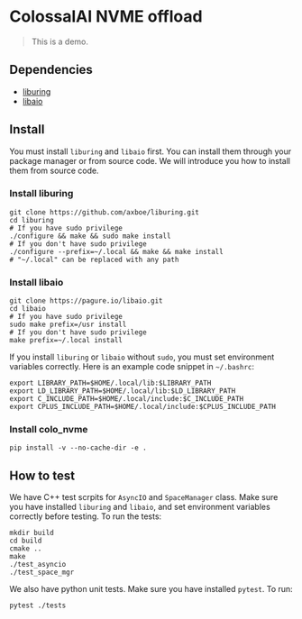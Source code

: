 # ColossalAI NVME offload

> This is a demo.

## Dependencies

- [liburing](https://github.com/axboe/liburing)
- [libaio](https://pagure.io/libaio)

## Install

You must install `liburing` and `libaio` first. You can install them through your package manager or from source code. We will introduce you how to install them from source code.

### Install liburing
```shell
git clone https://github.com/axboe/liburing.git
cd liburing
# If you have sudo privilege
./configure && make && sudo make install
# If you don't have sudo privilege
./configure --prefix=~/.local && make && make install
# "~/.local" can be replaced with any path
```

### Install libaio
```shell
git clone https://pagure.io/libaio.git
cd libaio
# If you have sudo privilege
sudo make prefix=/usr install
# If you don't have sudo privilege
make prefix=~/.local install
```

If you install `liburing` or `libaio` without `sudo`, you must set environment variables correctly. Here is an example code snippet in `~/.bashrc`:
```shell
export LIBRARY_PATH=$HOME/.local/lib:$LIBRARY_PATH
export LD_LIBRARY_PATH=$HOME/.local/lib:$LD_LIBRARY_PATH
export C_INCLUDE_PATH=$HOME/.local/include:$C_INCLUDE_PATH
export CPLUS_INCLUDE_PATH=$HOME/.local/include:$CPLUS_INCLUDE_PATH
```

### Install colo_nvme

```shell
pip install -v --no-cache-dir -e .
```

## How to test

We have C++ test scrpits for `AsyncIO` and `SpaceManager` class. Make sure you have installed `liburing` and `libaio`, and set environment variables correctly before testing. To run the tests:

```shell
mkdir build
cd build
cmake ..
make
./test_asyncio
./test_space_mgr
```

We also have python unit tests. Make sure you have installed `pytest`. To run:

```shell
pytest ./tests
```